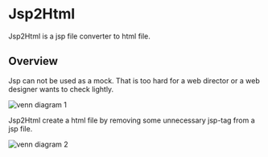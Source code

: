 # Jsp2Html
Jsp2Html is a jsp file converter to html file.

## Overview
Jsp can not be used as a mock. That is too hard for a web director or a web designer wants to check lightly.

![venn diagram 1](https://user-images.githubusercontent.com/4952227/32258279-ff6437ec-befc-11e7-866a-fd6c15780fd2.png)

Jsp2Html create a html file by removing some unnecessary jsp-tag from a jsp file.

![venn diagram 2](https://user-images.githubusercontent.com/4952227/32259548-9cc44228-bf04-11e7-86e8-bd6911ff5dbb.png)
